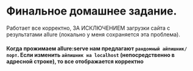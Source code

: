 # Финальное домашнее задание.

Работает все корректно, ЗА ИСКЛЮЧЕНИЕМ загрузки сайта с результатами allure (локально у меня сохраняется эта проблема).

#### Когда прожимаем allure:serve нам предлагают `рандомный айпишник/порт`. Если изменить `айпишник на localhost` (непосредственно в адресной строке), то все отображается корректно
